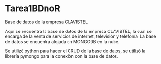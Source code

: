 # Tarea1BDnoR
Base de datos de la empresa CLAVISTEL

Aquí se encuentra la base de datos de la empresa CLAVISTEL, la cual se encarga de la venta de servicios de internet, televisión y telefonía. La base de datos se encuentra alojada en MONGODB en la nube.

Se utilizó python para hacer el CRUD de la base de datos, se utilizó la librería pymongo para la conexión con la base de datos.